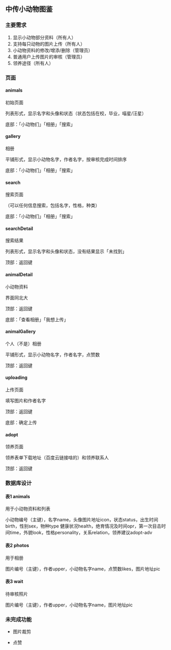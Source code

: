 ## 中传小动物图鉴

### 主要需求

1. 显示小动物部分资料（所有人）
2. 支持每只动物的图片上传（所有人）
3. 小动物资料的修改/增添/删除（管理员）
4. 普通用户上传图片的审核（管理员）
5. 领养途径（所有人）

### 页面

#### animals

初始页面

列表形式，显示名字和头像和状态（状态包括在校，毕业，喵星/汪星）

底部：「小动物们」「相册」「搜索」

#### gallery 

相册

平铺形式，显示小动物名字，作者名字，按审核完成时间排序

底部：「小动物们」「相册」「搜索」

#### search

搜索页面

（可以任何信息搜索，包括名字，性格，种类）

底部：「小动物们」「相册」「搜索」

#### searchDetail

搜索结果

列表形式，显示名字和头像和状态，没有结果显示「未找到」

顶部：返回键

#### animalDetail

小动物资料

界面同北大

顶部：返回键

底部：「查看相册」「我想上传」

#### animalGallery

个人（不是）相册

平铺形式，显示小动物名字，作者名字，点赞数

顶部：返回键

#### uploading

上传页面

填写图片和作者名字

顶部：返回键

底部：确定上传

#### adopt

领养页面

领养表单下载地址（百度云链接啥的）和领养联系人

顶部：返回键

### 数据库设计

#### 表1 animals

用于小动物资料和列表

小动物编号（主键），名字name，头像图片地址icon，状态status，出生时间birth，性别sex，物种type
健康状况health，绝育情况及时间opr，第一次目击时间time，外貌look，性格personality，关系relation，领养建议adopt-adv

#### 表2 photos

用于相册

图片编号（主键），作者upper，小动物名字name，点赞数likes，图片地址pic

#### 表3 wait

待审核照片

图片编号（主键），作者upper，小动物名字name，图片地址pic

### 未完成功能

- 图片裁剪

- 点赞

